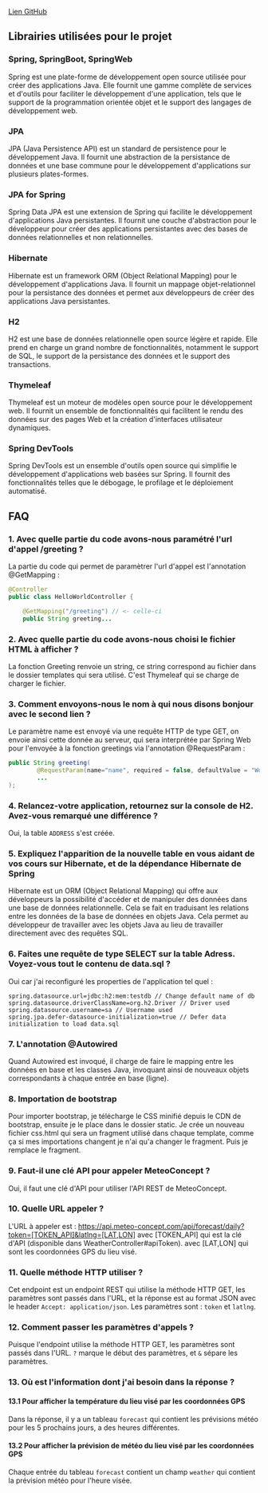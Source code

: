 [Lien GitHub](https://github.com/minot0r/maven-spring-web)

## Librairies utilisées pour le projet

### Spring, SpringBoot, SpringWeb
Spring est une plate-forme de développement open source utilisée pour créer des applications Java. Elle fournit une gamme complète de services et d'outils pour faciliter le développement d'une application, tels que le support de la programmation orientée objet et le support des langages de développement web.

### JPA
JPA (Java Persistence API) est un standard de persistence pour le développement Java. Il fournit une abstraction de la persistance de données et une base commune pour le développement d'applications sur plusieurs plates-formes.

### JPA for Spring
Spring Data JPA est une extension de Spring qui facilite le développement d'applications Java persistantes. Il fournit une couche d'abstraction pour le développeur pour créer des applications persistantes avec des bases de données relationnelles et non relationnelles.

### Hibernate
Hibernate est un framework ORM (Object Relational Mapping) pour le développement d'applications Java. Il fournit un mappage objet-relationnel pour la persistance des données et permet aux développeurs de créer des applications Java persistantes.

### H2
H2 est une base de données relationnelle open source légère et rapide. Elle prend en charge un grand nombre de fonctionnalités, notamment le support de SQL, le support de la persistance des données et le support des transactions.

### Thymeleaf
Thymeleaf est un moteur de modèles open source pour le développement web. Il fournit un ensemble de fonctionnalités qui facilitent le rendu des données sur des pages Web et la création d'interfaces utilisateur dynamiques.

### Spring DevTools
Spring DevTools est un ensemble d'outils open source qui simplifie le développement d'applications web basées sur Spring. Il fournit des fonctionnalités telles que le débogage, le profilage et le déploiement automatisé.

## FAQ

### 1. Avec quelle partie du code avons-nous paramétré l'url d'appel /greeting ?

La partie du code qui permet de paramètrer l'url d'appel est l'annotation @GetMapping :
```java
@Controller
public class HelloWorldController {

    @GetMapping("/greeting") // <- celle-ci
    public String greeting...
```

### 2. Avec quelle partie du code avons-nous choisi le fichier HTML à afficher ?
La fonction Greeting renvoie un string, ce string correspond au fichier dans le dossier templates qui sera utilisé.
C'est Thymeleaf qui se charge de charger le fichier.

### 3. Comment envoyons-nous le nom à qui nous disons bonjour avec le second lien ?
Le paramètre name est envoyé via une requête HTTP de type GET, on envoie ainsi cette donnée au serveur, qui sera interprétée par Spring Web pour
l'envoyée à la fonction greetings via l'annotation @RequestParam :

```java
public String greeting(
        @RequestParam(name="name", required = false, defaultValue = "World") String nameGET,
        ...
);
```

### 4. Relancez-votre application, retournez sur la console de H2. Avez-vous remarqué une différence ?
Oui, la table `ADDRESS` s'est créée.

### 5. Expliquez l'apparition de la nouvelle table en vous aidant de vos cours sur Hibernate, et de la dépendance Hibernate de Spring
Hibernate est un ORM (Object Relational Mapping) qui offre aux développeurs la possibilité d'accéder et de manipuler des données dans une base de données relationnelle. Cela se fait en traduisant les relations entre les données de la base de données en objets Java. Cela permet au développeur de travailler avec les objets Java au lieu de travailler directement avec des requêtes SQL.

### 6. Faites une requête de type SELECT sur la table Adress. Voyez-vous tout le contenu de data.sql ?
Oui car j'ai reconfiguré les properties de l'application tel quel :
```properties
spring.datasource.url=jdbc:h2:mem:testdb // Change default name of db
spring.datasource.driverClassName=org.h2.Driver // Driver used
spring.datasource.username=sa // Username used
spring.jpa.defer-datasource-initialization=true // Defer data initialization to load data.sql
```

### 7. L'annotation @Autowired
Quand Autowired est invoqué, il charge de faire le mapping entre les données en base et les classes Java, invoquant ainsi de nouveaux objets correspondants à chaque entrée en base (ligne).

### 8. Importation de bootstrap
Pour importer bootstrap, je télécharge le CSS minifié depuis le CDN de bootstrap, ensuite je le place dans le dossier static.
Je crée un nouveau fichier css.html qui sera un fragment utilisé dans chaque template, comme ça si mes importations changent je n'ai qu'a changer le fragment.
Puis je remplace le fragment.

### 9. Faut-il une clé API pour appeler MeteoConcept ?
Oui, il faut une clé d'API pour utiliser l'API REST de MeteoConcept.

### 10. Quelle URL appeler ?
L'URL à appeler est : https://api.meteo-concept.com/api/forecast/daily?token=[TOKEN_API]&latlng=[LAT,LON]
avec [TOKEN_API] qui est la clé d'API (disponible dans WeatherController#apiToken).
avec [LAT,LON] qui sont les coordonnées GPS du lieu visé.

### 11. Quelle méthode HTTP utiliser ?
Cet endpoint est un endpoint REST qui utilise la méthode HTTP GET, les paramètres sont passés dans l'URL, et la réponse est au format JSON avec le header `Accept: application/json`.
Les paramètres sont : `token` et `latlng`.

### 12. Comment passer les paramètres d'appels ?
Puisque l'endpoint utilise la méthode HTTP GET, les paramètres sont passés dans l'URL.
`?` marque le début des paramètres, et `&` sépare les paramètres.

### 13. Où est l'information dont j'ai besoin dans la réponse ?

#### 13.1 Pour afficher la température du lieu visé par les coordonnées GPS
Dans la réponse, il y a un tableau `forecast` qui contient les prévisions météo pour les 5 prochains jours, a des heures différentes.

#### 13.2 Pour afficher la prévision de météo du lieu visé par les coordonnées GPS
Chaque entrée du tableau `forecast` contient un champ `weather` qui contient la prévision météo pour l'heure visée.
